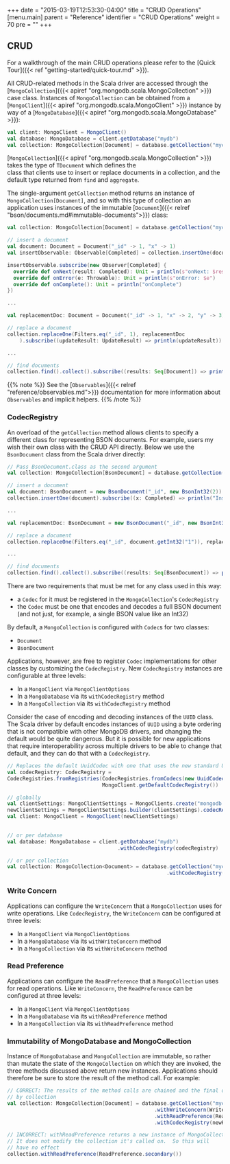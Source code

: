 +++
date = "2015-03-19T12:53:30-04:00"
title = "CRUD Operations"
[menu.main]
    parent = "Reference"
    identifier = "CRUD Operations"
    weight = 70
    pre = "<i class='fa'></i>"
+++


## CRUD

For a walkthrough of the main CRUD operations please refer to the [Quick Tour]({{< ref "getting-started/quick-tour.md" >}}).

All CRUD-related methods in the Scala driver are accessed through the 
[`MongoCollection`]({{< apiref "org.mongodb.scala.MongoCollection" >}}) case class.  Instances of 
`MongoCollection` can be obtained from a [`MongoClient`]({{< apiref "org.mongodb.scala.MongoClient" >}}) instance by way of a
[`MongoDatabase`]({{< apiref "org.mongodb.scala.MongoDatabase" >}}):

```scala
val client: MongoClient = MongoClient()
val database: MongoDatabase = client.getDatabase("mydb")
val collection: MongoCollection[Document] = database.getCollection("mycoll")
```

[`MongoCollection`]({{< apiref "org.mongodb.scala.MongoCollection" >}}) takes the type of `TDocument` which defines the  
class that clients use to insert or replace documents in a collection, and the default type returned from `find` and `aggregate`.
 
The single-argument `getCollection` method returns an instance of `MongoCollection[Document]`, and so with this type of collection 
an application uses instances of the immutable [`Document`]({{< relref "bson/documents.md#immutable-documents">}}) class:

```scala
val collection: MongoCollection[Document] = database.getCollection("mycoll")

// insert a document
val document: Document = Document("_id" -> 1, "x" -> 1)
val insertObservable: Observable[Completed] = collection.insertOne(document)

insertObservable.subscribe(new Observer[Completed] {
  override def onNext(result: Completed): Unit = println(s"onNext: $result")
  override def onError(e: Throwable): Unit = println(s"onError: $e")
  override def onComplete(): Unit = println("onComplete")
})

...

val replacementDoc: Document = Document("_id" -> 1, "x" -> 2, "y" -> 3)

// replace a document
collection.replaceOne(Filters.eq("_id", 1), replacementDoc
    ).subscribe((updateResult: UpdateResult) => println(updateResult))

...

// find documents
collection.find().collect().subscribe((results: Seq[Document]) => println(s"Found: #${results.size}"))
```

{{% note %}}
See the [`Observables`]({{< relref "reference/observables.md">}}) documentation for more information about `Observables` and implicit helpers.
{{% /note %}}

### CodecRegistry

An overload of the `getCollection` method allows clients to specify a different class for representing BSON documents.  For example, 
users my wish their own class with the CRUD API directly. Below we use the `BsonDocument` class from the Scala driver directly:

```scala
// Pass BsonDocument.class as the second argument
val collection: MongoCollection[BsonDocument] = database.getCollection("mycoll", BsonDocument.class)

// insert a document
val document: BsonDocument = new BsonDocument("_id", new BsonInt32(2)).append("x", new BsonInt32(1))
collection.insertOne(document).subscribe((x: Completed) => println("Inserted"))

...

val replacementDoc: BsonDocument = new BsonDocument("_id", new BsonInt32(2)).append("x", new BsonInt32(2)).append("y", new BsonInt32(3))

// replace a document
collection.replaceOne(Filters.eq("_id", document.getInt32("1")), replacementDoc).subscribe((updateResult: UpdateResult) => println(updateResult))

...

// find documents
collection.find().collect().subscribe((results: Seq[BsonDocument]) => println(s"Found BsonDocuments: #${results.size}"))
```

There are two requirements that must be met for any class used in this way:

- a `Codec` for it must be registered in the `MongoCollection`'s `CodecRegistry`
- the `Codec` must be one that encodes and decodes a full BSON document (and not just, for example, a single BSON value like an Int32)

By default, a `MongoCollection` is configured with `Codec`s for two classes:
 
- `Document`
- `BsonDocument`

Applications, however, are free to register `Codec` implementations for other classes by customizing the `CodecRegistry`.  New 
`CodecRegistry` instances are configurable at three levels:

- In a `MongoClient` via `MongoClientOptions`
- In a `MongoDatabase` via its `withCodecRegistry` method
- In a `MongoCollection` via its `withCodecRegistry` method

Consider the case of encoding and decoding instances of the `UUID` class.  The Scala driver by default encodes instances of `UUID` using a
byte ordering that is not compatible with other MongoDB drivers, and changing the default would be quite dangerous.  But it is 
possible for new applications that require interoperability across multiple drivers to be able to change that default, and they can do 
that with a `CodecRegistry`.   

```scala
// Replaces the default UuidCodec with one that uses the new standard UUID representation
val codecRegistry: CodecRegistry = 
CodecRegistries.fromRegistries(CodecRegistries.fromCodecs(new UuidCodec(UuidRepresentation.STANDARD)),
                               MongoClient.getDefaultCodecRegistry())

// globally
val clientSettings: MongoClientSettings = MongoClients.create("mongodb://localhost").getSettings()
newClientSettings = MongoClientSettings.builder(clientSettings).codecRegistry(codecRegistry).build()
val client: MongoClient = MongoClient(newClientSettings)
 

// or per database
val database: MongoDatabase = client.getDatabase("mydb")
                                    .withCodecRegistry(codecRegistry)

// or per collection
val collection: MongoCollection<Document> = database.getCollection("mycoll")
                                                    .withCodecRegistry(codecRegistry)
```


### Write Concern

Applications can configure the `WriteConcern` that a `MongoCollection` uses for write operations.  Like `CodecRegistry`, the 
`WriteConcern` can be configured at three levels:

- In a `MongoClient` via `MongoClientOptions`
- In a `MongoDatabase` via its `withWriteConcern` method
- In a `MongoCollection` via its `withWriteConcern` method


### Read Preference

Applications can configure the `ReadPreference` that a `MongoCollection` uses for read operations.  Like `WriteConcern`, the 
`ReadPreference` can be configured at three levels:

- In a `MongoClient` via `MongoClientOptions`
- In a `MongoDatabase` via its `withReadPreference` method
- In a `MongoCollection` via its `withReadPreference` method

### Immutability of MongoDatabase and MongoCollection

Instance of `MongoDatabase` and `MongoCollection` are immutable, so rather than mutate the state of the `MongoCollection` on which they
are invoked, the three methods discussed above return new instances.  Applications should therefore be sure to store the result of the 
method call.  For example:

```scala
// CORRECT: The results of the method calls are chained and the final one is referenced 
// by collection 
val collection: MongoCollection[Document] = database.getCollection("mycoll")
                                                .withWriteConcern(WriteConcern.JOURNALED)
                                                .withReadPreference(ReadPreference.primary())
                                                .withCodecRegistry(newRegistry)

// INCORRECT: withReadPreference returns a new instance of MongoCollection
// It does not modify the collection it's called on.  So this will
// have no effect
collection.withReadPreference(ReadPreference.secondary())
```

